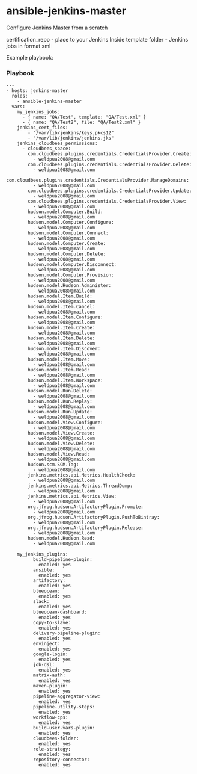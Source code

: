 # ansible-jenkins-master
Configure Jenkins Master from a scratch


certification_repo - place to your Jenkins
Inside template folder - Jenkins jobs in format xml

Example playbook:
### Playbook
    ---
    - hosts: jenkins-master
      roles:
        - ansible-jenkins-master
      vars:
		my_jenkins_jobs:
		  - { name: "QA/Test", template: "QA/Test.xml" }
		  - { name: "QA/Test2", file: "QA/Test2.xml" }
		jenkins_cert_files:
		    - "/var/lib/jenkins/keys.pkcs12"
		    - "/var/lib/jenkins/jenkins.jks"
		jenkins_cloudbees_permissions:
		  - cloudbees_space:
		    com.cloudbees.plugins.credentials.CredentialsProvider.Create:
		      - weldpua2008@gmail.com      
		    com.cloudbees.plugins.credentials.CredentialsProvider.Delete:
		      - weldpua2008@gmail.com      
		    com.cloudbees.plugins.credentials.CredentialsProvider.ManageDomains:
		      - weldpua2008@gmail.com
		    com.cloudbees.plugins.credentials.CredentialsProvider.Update:
		      - weldpua2008@gmail.com
		    com.cloudbees.plugins.credentials.CredentialsProvider.View:
		      - weldpua2008@gmail.com
		    hudson.model.Computer.Build:
		      - weldpua2008@gmail.com
		    hudson.model.Computer.Configure:
		      - weldpua2008@gmail.com
		    hudson.model.Computer.Connect:
		      - weldpua2008@gmail.com
		    hudson.model.Computer.Create:
		      - weldpua2008@gmail.com
		    hudson.model.Computer.Delete:
		      - weldpua2008@gmail.com
		    hudson.model.Computer.Disconnect:
		      - weldpua2008@gmail.com
		    hudson.model.Computer.Provision:
		      - weldpua2008@gmail.com
		    hudson.model.Hudson.Administer:
		      - weldpua2008@gmail.com
		    hudson.model.Item.Build:
		      - weldpua2008@gmail.com
		    hudson.model.Item.Cancel:
		      - weldpua2008@gmail.com
		    hudson.model.Item.Configure:
		      - weldpua2008@gmail.com
		    hudson.model.Item.Create:
		      - weldpua2008@gmail.com
		    hudson.model.Item.Delete:
		      - weldpua2008@gmail.com
		    hudson.model.Item.Discover:
		      - weldpua2008@gmail.com
		    hudson.model.Item.Move:
		      - weldpua2008@gmail.com
		    hudson.model.Item.Read:
		      - weldpua2008@gmail.com
		    hudson.model.Item.Workspace:
		      - weldpua2008@gmail.com
		    hudson.model.Run.Delete:
		      - weldpua2008@gmail.com
		    hudson.model.Run.Replay:
		      - weldpua2008@gmail.com
		    hudson.model.Run.Update:
		      - weldpua2008@gmail.com
		    hudson.model.View.Configure:
		      - weldpua2008@gmail.com
		    hudson.model.View.Create:
		      - weldpua2008@gmail.com
		    hudson.model.View.Delete:
		      - weldpua2008@gmail.com
		    hudson.model.View.Read:
		      - weldpua2008@gmail.com
		    hudson.scm.SCM.Tag:
		      - weldpua2008@gmail.com
		    jenkins.metrics.api.Metrics.HealthCheck:
		      - weldpua2008@gmail.com
		    jenkins.metrics.api.Metrics.ThreadDump:
		      - weldpua2008@gmail.com
		    jenkins.metrics.api.Metrics.View:
		      - weldpua2008@gmail.com
		    org.jfrog.hudson.ArtifactoryPlugin.Promote:
		      - weldpua2008@gmail.com
		    org.jfrog.hudson.ArtifactoryPlugin.PushToBintray:
		      - weldpua2008@gmail.com
		    org.jfrog.hudson.ArtifactoryPlugin.Release:
		      - weldpua2008@gmail.com
		    hudson.model.Hudson.Read:
		      - weldpua2008@gmail.com

		my_jenkins_plugins:
			  build-pipeline-plugin:
			    enabled: yes  
			  ansible:
			    enabled: yes
			  artifactory:
			    enabled: yes
			  blueocean:
			    enabled: yes
			  slack:
			    enabled: yes
			  blueocean-dashboard:
			    enabled: yes
			  copy-to-slave:
			    enabled: yes
			  delivery-pipeline-plugin:
			    enabled: yes
			  envinject:
			    enabled: yes
			  google-login: 
			    enabled: yes
			  job-dsl:
			    enabled: yes
			  matrix-auth:  
			    enabled: yes
			  maven-plugin:
			    enabled: yes
			  pipeline-aggregator-view:
			    enabled: yes
			  pipeline-utility-steps:
			    enabled: yes
			  workflow-cps:
			    enabled: yes
			  build-user-vars-plugin:
			    enabled: yes
			  cloudbees-folder:
			    enabled: yes
			  role-strategy:
			    enabled: yes
			  repository-connector:
			    enabled: yes